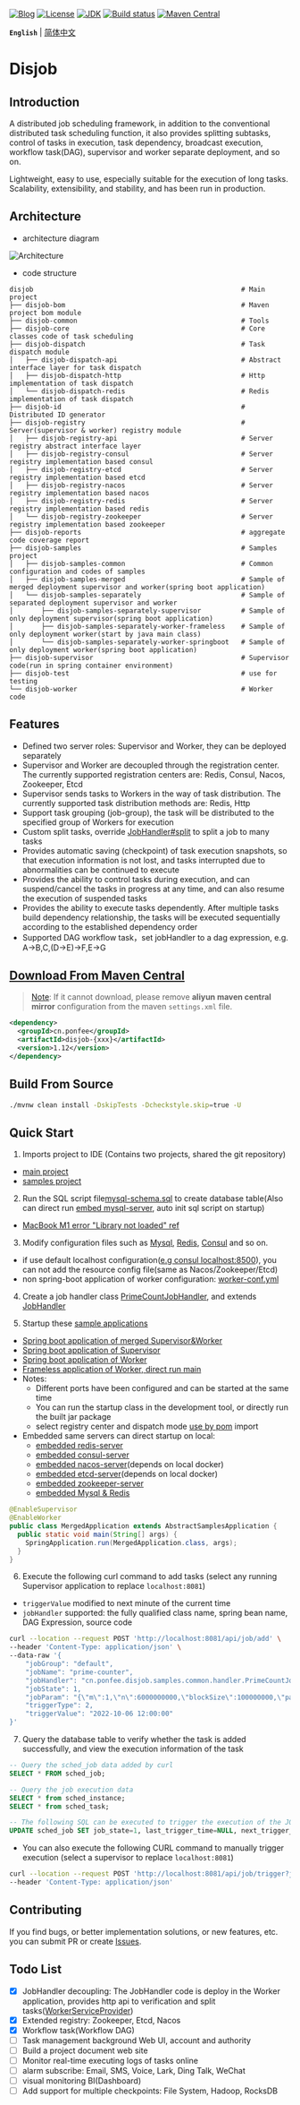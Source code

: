 [![Blog](https://img.shields.io/badge/blog-@ponfee-informational.svg)](http://www.ponfee.cn)
[![License](https://img.shields.io/badge/license-Apache--2.0-green.svg)](https://www.apache.org/licenses/LICENSE-2.0.html)
[![JDK](https://img.shields.io/badge/jdk-8+-green.svg)](https://www.oracle.com/java/technologies/downloads/#java8)
[![Build status](https://github.com/ponfee/disjob/workflows/build-with-maven/badge.svg)](https://github.com/ponfee/disjob/actions)
[![Maven Central](https://img.shields.io/badge/maven--central-1.12-orange.svg?style=plastic&logo=apachemaven)](https://central.sonatype.com/namespace/cn.ponfee)

**`English`** | [简体中文](README.md)

# Disjob

## Introduction

A distributed job scheduling framework, in addition to the conventional distributed task scheduling function, it also provides splitting subtasks, control of tasks in execution, task dependency, broadcast execution, workflow task(DAG), supervisor and worker separate deployment, and so on.

Lightweight, easy to use, especially suitable for the execution of long tasks. Scalability, extensibility, and stability, and has been run in production.

## Architecture

- architecture diagram

![Architecture](docs/images/architecture.jpg)

- code structure

```Plain Text
disjob                                                    # Main project
├── disjob-bom                                            # Maven project bom module
├── disjob-common                                         # Tools
├── disjob-core                                           # Core classes code of task scheduling
├── disjob-dispatch                                       # Task dispatch module
│   ├── disjob-dispatch-api                               # Abstract interface layer for task dispatch
│   ├── disjob-dispatch-http                              # Http implementation of task dispatch
│   └── disjob-dispatch-redis                             # Redis implementation of task dispatch
├── disjob-id                                             # Distributed ID generator
├── disjob-registry                                       # Server(supervisor & worker) registry module
│   ├── disjob-registry-api                               # Server registry abstract interface layer
│   ├── disjob-registry-consul                            # Server registry implementation based consul
│   ├── disjob-registry-etcd                              # Server registry implementation based etcd
│   ├── disjob-registry-nacos                             # Server registry implementation based nacos
│   ├── disjob-registry-redis                             # Server registry implementation based redis
│   └── disjob-registry-zookeeper                         # Server registry implementation based zookeeper
├── disjob-reports                                        # aggregate code coverage report
├── disjob-samples                                        # Samples project
│   ├── disjob-samples-common                             # Common configuration and codes of samples
│   ├── disjob-samples-merged                             # Sample of merged deployment supervisor and worker(spring boot application)
│   └── disjob-samples-separately                         # Sample of separated deployment supervisor and worker
│       ├── disjob-samples-separately-supervisor          # Sample of only deployment supervisor(spring boot application)
│       ├── disjob-samples-separately-worker-frameless    # Sample of only deployment worker(start by java main class)
│       └── disjob-samples-separately-worker-springboot   # Sample of only deployment worker(spring boot application)
├── disjob-supervisor                                     # Supervisor code(run in spring container environment)
├── disjob-test                                           # use for testing
└── disjob-worker                                         # Worker code
```

## Features

- Defined two server roles: Supervisor and Worker, they can be deployed separately
- Supervisor and Worker are decoupled through the registration center. The currently supported registration centers are: Redis, Consul, Nacos, Zookeeper, Etcd
- Supervisor sends tasks to Workers in the way of task distribution. The currently supported task distribution methods are: Redis, Http
- Support task grouping (job-group), the task will be distributed to the specified group of Workers for execution
- Custom split tasks, override [JobHandler#split](disjob-core/src/main/java/cn/ponfee/disjob/core/handle/JobSplitter.java) to split a job to many tasks
- Provides automatic saving (checkpoint) of task execution snapshots, so that execution information is not lost, and tasks interrupted due to abnormalities can be continued to execute
- Provides the ability to control tasks during execution, and can suspend/cancel the tasks in progress at any time, and can also resume the execution of suspended tasks
- Provides the ability to execute tasks dependently. After multiple tasks build dependency relationship, the tasks will be executed sequentially according to the established dependency order
- Supported DAG workflow task，set jobHandler to a dag expression, e.g. A->B,C,(D->E)->F,E->G

## [Download From Maven Central](https://central.sonatype.com/namespace/cn.ponfee)

> [Note](https://developer.aliyun.com/mvn/search): If it cannot download, please remove **aliyun maven central mirror** configuration from the maven `settings.xml` file.

```xml
<dependency>
  <groupId>cn.ponfee</groupId>
  <artifactId>disjob-{xxx}</artifactId>
  <version>1.12</version>
</dependency>
```

## Build From Source

```bash
./mvnw clean install -DskipTests -Dcheckstyle.skip=true -U
```

## Quick Start

1. Imports project to IDE (Contains two projects, shared the git repository)
  - [main project](pom.xml)
  - [samples project](disjob-samples/pom.xml)

2. Run the SQL script file[mysql-schema.sql](mysql-schema.sql) to create database table(Also can direct run [embed mysql-server](disjob-test/src/main/java/cn/ponfee/disjob/test/db/EmbeddedMysqlServerMariaDB.java), auto init sql script on startup)
- [MacBook M1 error "Library not loaded" ref](disjob-test/src/main/DB/MariaDB/MariaDB.md)

3. Modify configuration files such as [Mysql](disjob-samples/conf-supervisor/application-mysql.yml), [Redis](disjob-samples/disjob-samples-common/src/main/resources/application-redis.yml), [Consul](disjob-samples/disjob-samples-common/src/main/resources/application-consul.yml) and so on.
- if use default localhost configuration([e.g consul localhost:8500](disjob-registry/disjob-registry-consul/src/main/java/cn/ponfee/disjob/registry/consul/configuration/ConsulRegistryProperties.java)), you can not add the resource config file(same as Nacos/Zookeeper/Etcd)
- non spring-boot application of worker configuration: [worker-conf.yml](disjob-samples/disjob-samples-separately/disjob-samples-separately-worker-frameless/src/main/resources/worker-conf.yml)

4. Create a job handler class [PrimeCountJobHandler](disjob-samples/disjob-samples-common/src/main/java/cn/ponfee/disjob/samples/common/handler/PrimeCountJobHandler.java), and extends [JobHandler](disjob-core/src/main/java/cn/ponfee/disjob/core/handle/JobHandler.java)

5. Startup these [sample applications](disjob-samples)
  - [Spring boot application of merged Supervisor&Worker](disjob-samples/disjob-samples-merged/src/main/java/cn/ponfee/disjob/samples/merged/MergedApplication.java)
  - [Spring boot application of Supervisor](disjob-samples/disjob-samples-separately/disjob-samples-separately-supervisor/src/main/java/cn/ponfee/disjob/samples/supervisor/SupervisorApplication.java)
  - [Spring boot application of Worker](disjob-samples/disjob-samples-separately/disjob-samples-separately-worker-springboot/src/main/java/cn/ponfee/disjob/samples/worker/WorkerApplication.java)
  - [Frameless application of Worker, direct run main](disjob-samples/disjob-samples-separately/disjob-samples-separately-worker-frameless/src/main/java/cn/ponfee/disjob/samples/worker/Main.java)
  - Notes:
    - Different ports have been configured and can be started at the same time
    - You can run the startup class in the development tool, or directly run the built jar package
    - select registry center and dispatch mode [use by pom](disjob-samples/disjob-samples-common/pom.xml) import
  - Embedded same servers can direct startup on local: 
    - [embedded redis-server](disjob-test/src/main/java/cn/ponfee/disjob/test/redis/EmbeddedRedisServerKstyrc.java)
    - [embedded consul-server](disjob-registry/disjob-registry-consul/src/test/java/cn/ponfee/disjob/registry/consul/EmbeddedConsulServerPszymczyk.java)
    - [embedded nacos-server](disjob-registry/disjob-registry-nacos/src/test/java/cn/ponfee/disjob/registry/nacos/EmbeddedNacosServerTestcontainers.java)(depends on local docker)
    - [embedded etcd-server](disjob-registry/disjob-registry-etcd/src/test/java/cn/ponfee/disjob/registry/etcd/EmbeddedEtcdServerTestcontainers.java)(depends on local docker)
    - [embedded zookeeper-server](disjob-registry/disjob-registry-zookeeper/src/test/java/cn/ponfee/disjob/registry/zookeeper/EmbeddedZookeeperServer.java)
    - [embedded Mysql & Redis](disjob-samples/disjob-samples-common/src/test/java/cn/ponfee/disjob/samples/MysqlAndRedisServerStarter.java)

```java
@EnableSupervisor
@EnableWorker
public class MergedApplication extends AbstractSamplesApplication {
  public static void main(String[] args) {
    SpringApplication.run(MergedApplication.class, args);
  }
}
```

6. Execute the following curl command to add tasks (select any running Supervisor application to replace `localhost:8081`)
- `triggerValue` modified to  next minute of the current time
- `jobHandler` supported: the fully qualified class name, spring bean name, DAG Expression, source code

```bash
curl --location --request POST 'http://localhost:8081/api/job/add' \
--header 'Content-Type: application/json' \
--data-raw '{
    "jobGroup": "default",
    "jobName": "prime-counter",
    "jobHandler": "cn.ponfee.disjob.samples.common.handler.PrimeCountJobHandler",
    "jobState": 1,
    "jobParam": "{\"m\":1,\"n\":6000000000,\"blockSize\":100000000,\"parallel\":7}",
    "triggerType": 2,
    "triggerValue": "2022-10-06 12:00:00"
}'
```

7. Query the database table to verify whether the task is added successfully, and view the execution information of the task

```sql
-- Query the sched_job data added by curl  
SELECT * FROM sched_job;

-- Query the job execution data
SELECT * from sched_instance;
SELECT * from sched_task;

-- The following SQL can be executed to trigger the execution of the JOB again
UPDATE sched_job SET job_state=1, last_trigger_time=NULL, next_trigger_time=(unix_timestamp()*1000+2000) WHERE job_name='prime-counter';
```

- You can also execute the following CURL command to manually trigger execution (select a supervisor to replace `localhost:8081`)

```bash
curl --location --request POST 'http://localhost:8081/api/job/trigger?jobId=1003164910267351004' \
--header 'Content-Type: application/json'
```

## Contributing

If you find bugs, or better implementation solutions, or new features, etc. you can submit PR or create [Issues](../../issues).

## Todo List

- [x] JobHandler decoupling: The JobHandler code is deploy in the Worker application, provides http api to verification and split tasks([WorkerServiceProvider](disjob-worker/src/main/java/cn/ponfee/disjob/worker/rpc/WorkerServiceProvider.java))
- [x] Extended registry: Zookeeper, Etcd, Nacos
- [x] Workflow task(Workflow DAG)
- [ ] Task management background Web UI, account and authority
- [ ] Build a project document web site
- [ ] Monitor real-time executing logs of tasks online
- [ ] alarm subscribe: Email, SMS, Voice, Lark, Ding Talk, WeChat
- [ ] visual monitoring BI(Dashboard)
- [ ] Add support for multiple checkpoints: File System, Hadoop, RocksDB
